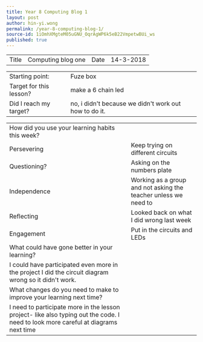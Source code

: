```yaml
---
title: Year 8 Computing Blog 1
layout: post
author: hin-yi.wong
permalink: /year-8-computing-blog-1/
source-id: 1iOmhXMgteM05uGNU_OqrAgWP6k5eB22VmpetwBUi_ws
published: true
---
```

<table>
  <tr>
    <td>Title</td>
    <td>Computing blog one</td>
    <td>Date</td>
    <td>14-3-2018</td>
  </tr>
</table>


<table>
  <tr>
    <td>Starting point:</td>
    <td>Fuze box</td>
  </tr>
  <tr>
    <td>Target for this lesson?</td>
    <td>make a 6 chain led</td>
  </tr>
  <tr>
    <td>Did I reach my target? </td>
    <td>no, i didn't because we didn't work out how to do it.</td>
  </tr>
</table>


<table>
  <tr>
    <td>How did you use your learning habits this week?</td>
    <td></td>
  </tr>
  <tr>
    <td>Persevering</td>
    <td>Keep trying on different circuits</td>
  </tr>
  <tr>
    <td>Questioning?</td>
    <td>Asking on the numbers plate</td>
  </tr>
  <tr>
    <td>Independence</td>
    <td>Working as a group and not asking the teacher unless we need to</td>
  </tr>
  <tr>
    <td>Reflecting</td>
    <td>Looked back on what I did wrong last week</td>
  </tr>
  <tr>
    <td>Engagement</td>
    <td>Put in the circuits and LEDs</td>
  </tr>
  <tr>
    <td>What could have gone better in your learning?</td>
    <td></td>
  </tr>
  <tr>
    <td>I could have participated even more in the project
I did the circuit diagram wrong so it didn't work.</td>
    <td></td>
  </tr>
  <tr>
    <td>What changes do you need to make to improve your learning next time?</td>
    <td></td>
  </tr>
  <tr>
    <td>I need to participate more in the lesson project- like also typing out the code.
I need to look more careful at diagrams next time</td>
    <td></td>
  </tr>
</table>


